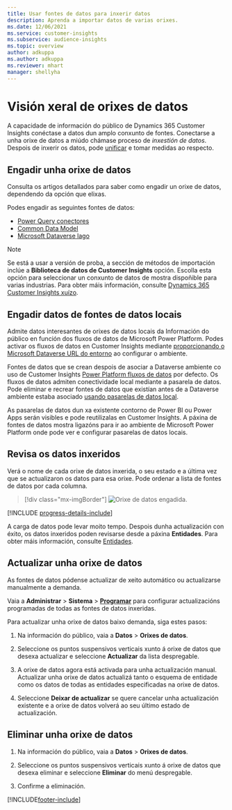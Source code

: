 ```yaml
---
title: Usar fontes de datos para inxerir datos
description: Aprenda a importar datos de varias orixes.
ms.date: 12/06/2021
ms.service: customer-insights
ms.subservice: audience-insights
ms.topic: overview
author: adkuppa
ms.author: adkuppa
ms.reviewer: mhart
manager: shellyha
---
```


# <a name="data-sources-overview"></a>Visión xeral de orixes de datos



A capacidade de información do público de Dynamics 365 Customer Insights conéctase a datos dun amplo conxunto de fontes. Conectarse a unha orixe de datos a miúdo chámase proceso de *inxestión de datos*. Despois de inxerir os datos, pode [unificar](data-unification.md) e tomar medidas ao respecto.

## <a name="add-a-data-source"></a>Engadir unha orixe de datos

Consulta os artigos detallados para saber como engadir un orixe de datos, dependendo da opción que elixas.

Podes engadir as seguintes fontes de datos:

- [Power Query conectores](connect-power-query.md)
- [Common Data Model](connect-common-data-model.md)
- [Microsoft Dataverse lago](connect-dataverse-managed-lake.md)

> [!NOTE]
> Se está a usar a versión de proba, a sección de métodos de importación inclúe a **Biblioteca de datos de Customer Insights** opción. Escolla esta opción para seleccionar un conxunto de datos de mostra dispoñible para varias industrias. Para obter máis información, consulte [Dynamics 365 Customer Insights xuízo](../trial-signup.md).

## <a name="add-data-from-on-premises-data-sources"></a>Engadir datos de fontes de datos locais

Admite datos interesantes de orixes de datos locais da Información do público en función dos fluxos de datos de Microsoft Power Platform. Podes activar os fluxos de datos en Customer Insights mediante [proporcionando o Microsoft Dataverse URL do entorno](create-environment.md) ao configurar o ambiente.

Fontes de datos que se crean despois de asociar a Dataverse ambiente co uso de Customer Insights [Power Platform fluxos de datos](/power-query/dataflows/overview-dataflows-across-power-platform-dynamics-365) por defecto. Os fluxos de datos admiten conectividade local mediante a pasarela de datos. Pode eliminar e recrear fontes de datos que existían antes de a Dataverse ambiente estaba asociado [usando pasarelas de datos local](/data-integration/gateway/service-gateway-app).

As pasarelas de datos dun xa existente contorno de Power BI ou Power Apps serán visibles e pode reutilizalas en Customer Insights. A páxina de fontes de datos mostra ligazóns para ir ao ambiente de Microsoft Power Platform onde pode ver e configurar pasarelas de datos locais.

## <a name="review-ingested-data"></a>Revisa os datos inxeridos

Verá o nome de cada orixe de datos inxerida, o seu estado e a última vez que se actualizaron os datos para esa orixe. Pode ordenar a lista de fontes de datos por cada columna.

> [!div class="mx-imgBorder"]
> ![Orixe de datos engadida.](media/configure-data-datasource-added.png "Orixe de datos engadida")

[!INCLUDE [progress-details-include](../includes/progress-details-pane.md)]

A carga de datos pode levar moito tempo. Despois dunha actualización con éxito, os datos inxeridos poden revisarse desde a páxina **Entidades**. Para obter máis información, consulte [Entidades](entities.md).

## <a name="refresh-a-data-source"></a>Actualizar unha orixe de datos

As fontes de datos pódense actualizar de xeito automático ou actualizarse manualmente a demanda. 

Vaia a **Administrar** > **Sistema** > [**Programar**](system.md#schedule-tab) para configurar actualizacións programadas de todas as fontes de datos inxeridas.

Para actualizar unha orixe de datos baixo demanda, siga estes pasos:

1. Na información do público, vaia a **Datos** > **Orixes de datos**.

2. Seleccione os puntos suspensivos verticais xunto á orixe de datos que desexa actualizar e seleccione **Actualizar** da lista despregable.

3. A orixe de datos agora está activada para unha actualización manual. Actualizar unha orixe de datos actualizá tanto o esquema de entidade como os datos de todas as entidades especificadas na orixe de datos.

4. Seleccione **Deixar de actualizar** se quere cancelar unha actualización existente e a orixe de datos volverá ao seu último estado de actualización.

## <a name="delete-a-data-source"></a>Eliminar unha orixe de datos

1. Na información do público, vaia a **Datos** > **Orixes de datos**.

2. Seleccione os puntos suspensivos verticais xunto á orixe de datos que desexa eliminar e seleccione **Eliminar** do menú despregable.

3. Confirme a eliminación.


[!INCLUDE[footer-include](../includes/footer-banner.md)]
